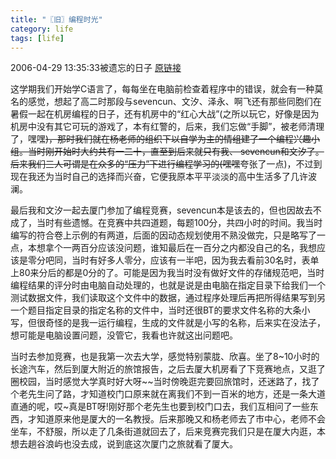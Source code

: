```yaml
---
title: "〖旧〗编程时光"
category: life
tags: [life]
---
```


2006-04-29 13:35:33被遗忘的日子 [原链接](http://maxintlny.blog.163.com/blog/static/52748902006329135330/) 

这学期我们开始学C语言了，每每坐在电脑前检查着程序中的错误，就会有一种莫名的感觉，想起了高二时那段与sevencun、文汐、泽永、啊飞还有那些同胞们在暑假一起在机房编程的日子，还有机房中的“红心大战”(之所以玩它，好像是因为机房中没有其它可玩的游戏了，本有红警的，后来，我们忘做“手脚”，被老师清理了，嘿嘿~~)，那时我们就在杨老师的组织下以自学为主的情组建了一个编程兴趣小组。当时刚开始时大约共有一二十，直至到后来就只有我、 sevencun和文汐了。后来我们三人可谓是在众多的“压力”下进行编程学习的(嘿嘿~~夸张了一点)，不过到现在我还为当时自己的选择而兴奋，它便我原本平平淡淡的高中生活多了几许波澜。

最后我和文汐一起去厦门参加了编程竞赛，sevencun本是该去的，但也因故去不成了，当时有些遗憾。在竞赛中共四道题，每题100分，共四小时的时间。我当时编写的符合卷上示例的有两道，后面的因动态规划使用不熟没做完，只是略写了一点，本想拿个一两百分应该没问题，谁知最后在一百分之内都没自己的名，我想应该是零分吧同，当时有好多人零分，应该有一半吧，因为我去看前30名时，表单上80来分后的都是0分的了。可能是因为我当时没有做好文件的存储规范吧，当时编程结果的评分时由电脑自动处理的，也就是说是由电脑在指定目录下给我们一个测试数据文件，我们读取这个文件中的数据，通过程序处理后再把所得结果写到另一个题目指定目录的指定名称的文件中，当时还很BT的要求文件名称的大条小写，但很奇怪的是我一运行编程，生成的文件就是小写的名称，后来实在没法子，想可能是电脑设置问题，没管它，我看也许就这出问题吧。

当时去参加竞赛，也是我第一次去大学，感觉特别蒙胧、欣喜。坐了8~10小时的长途汽车，然后到厦大附近的旅馆报告，之后去厦大机房看了下竞赛地点，又逛了圈校园，当时感觉大学真时好大呀~~当时傍晚逛完要回旅馆时，还迷路了，找了个老先生问了路，才知道校门口原来就在离我们不到一百米的地方，还是一条大道直通的呢，哎~真是BT呀!刚好那个老先生也要到校门口去，我们互相问了一些东西，才知道原来他是厦大的一名教授。后来那晚又和杨老师去了市中心，老师不会坐车，不舒服，所以走了几条街道就回去了，后来竞赛完我们只是在厦大内逛，本想去趟谷浪屿也没去成，说到底这次厦门之旅就看了厦大。
